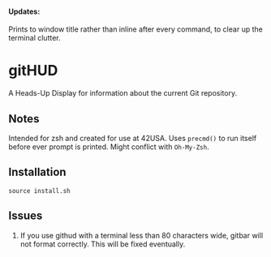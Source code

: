 #### Updates:
Prints to window title rather than inline after every command, to clear up the terminal clutter.

gitHUD
======
A Heads-Up Display for information about the current Git repository.

Notes
-----
Intended for zsh and created for use at 42USA.
Uses `precmd()` to run itself before ever prompt is printed. Might conflict with `Oh-My-Zsh`.

Installation
------------
```
source install.sh
```

Issues
------
1. If you use githud with a terminal less than 80 characters wide, gitbar will not format correctly. This will be fixed eventually.
